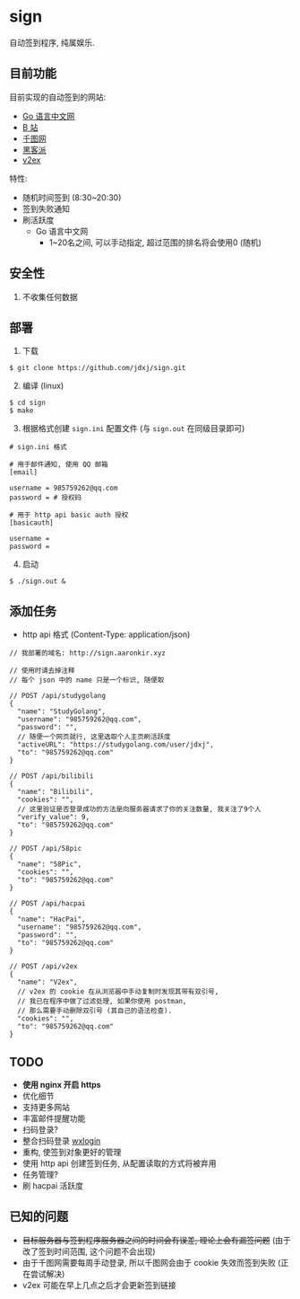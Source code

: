 # sign

自动签到程序, 纯属娱乐.

## 目前功能

目前实现的自动签到的网站:

- [Go 语言中文网](https://studygolang.com/)
- [B 站](https://www.bilibili.com/)
- [千图网](https://www.58pic.com/)
- [黑客派](https://hacpai.com/)
- [v2ex](https://v2ex.com/)

特性:

- 随机时间签到 (8:30~20:30)
- 签到失败通知
- 刷活跃度
    - Go 语言中文网
        - 1~20名之间, 可以手动指定, 超过范围的排名将会使用0 (随机)

## 安全性

1. 不收集任何数据

## 部署

1. 下载

```
$ git clone https://github.com/jdxj/sign.git
```

2. 编译 (linux)

```
$ cd sign
$ make
```

3. 根据格式创建 `sign.ini` 配置文件 (与 `sign.out` 在同级目录即可)

```
# sign.ini 格式

# 用于邮件通知, 使用 QQ 邮箱
[email]

username = 985759262@qq.com
password = # 授权码

# 用于 http api basic auth 授权
[basicauth]

username =
password =
```

4. 启动

```
$ ./sign.out &
```

## 添加任务

- http api 格式 (Content-Type: application/json)

```
// 我部署的域名: http://sign.aaronkir.xyz

// 使用时请去掉注释
// 每个 json 中的 name 只是一个标识, 随便取

// POST /api/studygolang
{
  "name": "StudyGolang",
  "username": "985759262@qq.com",
  "password": "",
  // 随便一个网页就行, 这里选取个人主页刷活跃度
  "activeURL": "https://studygolang.com/user/jdxj",
  "to": "985759262@qq.com"
}

// POST /api/bilibili
{
  "name": "Bilibili",
  "cookies": "",
  // 这里验证是否登录成功的方法是向服务器请求了你的关注数量, 我关注了9个人
  "verify_value": 9,
  "to": "985759262@qq.com"
}

// POST /api/58pic
{
  "name": "58Pic",
  "cookies": "",
  "to": "985759262@qq.com"
}

// POST /api/hacpai
{
  "name": "HacPai",
  "username": "985759262@qq.com",
  "password": "",
  "to": "985759262@qq.com"
}

// POST /api/v2ex
{
  "name": "V2ex",
  // v2ex 的 cookie 在从浏览器中手动复制时发现其带有双引号,
  // 我已在程序中做了过滤处理, 如果你使用 postman,
  // 那么需要手动删除双引号 (其自己的语法检查).
  "cookies": "",
  "to": "985759262@qq.com"
}
```

## TODO

- **使用 nginx 开启 https**
- 优化细节
- 支持更多网站
- 丰富邮件提醒功能
- 扫码登录?
- 整合扫码登录 [wxlogin](https://github.com/jdxj/wxlogin)
- 重构, 使签到对象更好的管理
- 使用 http api 创建签到任务, 从配置读取的方式将被弃用
- 任务管理?
- 刷 hacpai 活跃度

## 已知的问题

- ~~目标服务器与签到程序服务器之间的时间会有误差, 理论上会有漏签问题~~ (由于改了签到时间范围, 这个问题不会出现)
- 由于千图网需要每周手动登录, 所以千图网会由于 cookie 失效而签到失败 (正在尝试解决)
- v2ex 可能在早上几点之后才会更新签到链接
